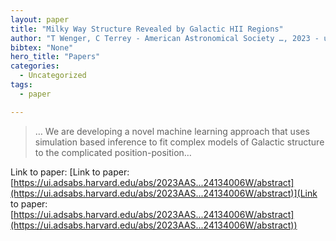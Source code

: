 ```yaml
---
layout: paper
title: "Milky Way Structure Revealed by Galactic HII Regions"
author: "T Wenger, C Terrey - American Astronomical Society …, 2023 - ui.adsabs.harvard.edu"
bibtex: "None"
hero_title: "Papers"
categories:
  - Uncategorized
tags:
  - paper

---
```

>… We are developing a novel machine learning approach that uses simulation based inference to fit complex models of Galactic structure to the complicated position-position…

Link to paper: [Link to paper: [https://ui.adsabs.harvard.edu/abs/2023AAS...24134006W/abstract](https://ui.adsabs.harvard.edu/abs/2023AAS...24134006W/abstract)](Link to paper: [https://ui.adsabs.harvard.edu/abs/2023AAS...24134006W/abstract](https://ui.adsabs.harvard.edu/abs/2023AAS...24134006W/abstract))


